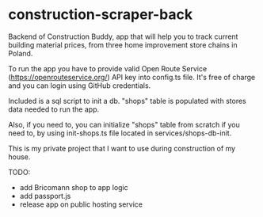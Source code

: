 # construction-scraper-back
Backend of Construction Buddy, app that will help you to track current building material prices, from three home improvement store chains in Poland.

To run the app you have to provide valid Open Route Service (https://openrouteservice.org/) API key into config.ts file. 
It's free of charge and you can login using GitHub credentials.

Included is a sql script to init a db. 
"shops" table is populated with stores data needed to run the app.

Also, if you need to, you can initialize "shops" table from scratch if you need to, by using init-shops.ts file located in services/shops-db-init.

This is my private project that I want to use during construction of my house.

TODO:
- add Bricomann shop to app logic
- add passport.js
- release app on public hosting service

